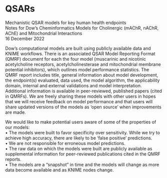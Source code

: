 # QSARs
Mechanistic QSAR models for key human health endpoints<br>
Notes for Dow’s Cheminformatics Models for Cholinergic (mAChR, nAChR, AChE) and Mitochondrial Interactions<br>
16 December 2022

Dow’s computational models are built using publicly available data and KNIME workflows.  There is an associated QSAR Model Reporting Format (QMRF) document for each the four model (muscarinic and nicotinic acetylcholine receptors, acetylcholinesterase and mitochondrial membrane potential inhibitors), which outlines model performance statistics.  The QMRF report includes title, general information about model development, the endpoint(s) evaluated, data used, the model algorithm, the applicability domain, internal and external validations and model interpretation.  Additional information is available in peer-reviewed, published papers (cited in QMRFs).  We are freely sharing these models with other users in hopes that we will receive feedback on model performance and that users will share updated versions of the models as ‘open source’ when improvements are made.  

We would like to make potential users aware of some of the properties of our models:<br>
  •	The models were built to favor specificity over sensitivity.  While we try to achieve high accuracy, there are likely to be ‘false positive’ predictions.<br>
  •	We are not responsible for erroneous model predictions.<br>
  •	The raw data on which the models were built are publicly available as supplemental information for peer-reviewed publications cited in the QMRF reports.<br>
  •	The models are a “snapshot” in time and the models will change as more data become available and as KNIME nodes change.
